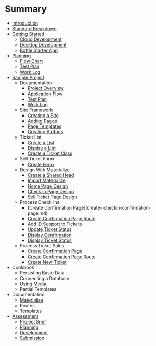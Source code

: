 # Summary

* [Introduction](README.md)
* [Standard Breakdown](standard-breakdown.md)
* [Getting Started](getting-started.md)
    * [Cloud Development](cloud-development.md)
    * [Desktop Development](desktop-development.md)
    * [Bottle Starter App](bottle-starter-app.md)
* [Planning](planning.md)
    * [Flow Chart](planning/flow-chart.md)
    * [Test Plan](planning/test-plan.md)
    * [Work Log](planning/work-log.md)
* [Sample Project](example-website.md)
    * Documentation
        * [Project Overview](project-overview.md)
        * [Application Flow](application-flow.md)
        * [Test Plan](test-plan.md)
        * [Work Log](work-log.md)
    * [Site Framework](site-framework.md)
        * [Creating a Site](creating-a-site.md)
        * [Adding Pages](adding-pages.md)
        * [Page Templates](page-templates.md)
        * [Creating Buttons](creating-buttons.md)
    * Ticket List
        * [Create a List](create-a-list.md)
        * [Display a List](display-a-list.md)
        * [Create a Ticket Class](create-a-ticket-class.md)
    * Sell Ticket Form
        * [Create Form](create-form.md)
    * Design With Materialize
        * [Create a Shared Head](create-a-shared-head.md)
        * [Import Materialize](import-materialize.md)
        * [Home Page Design](home-page-design.md)
        * [Check In Page Design](check-in-page-design.md)
        * [Sell Ticket Page Design](sell-ticket-page-design.md)
    * Process Check Ins
        * [Create Confirmation Page](create- checkin-confirmation-page.md)
        * [Create Confirmation Page Route](create-checkin-confirmation-page-route.md)
        * [Add ID Support to Tickets](add-id-support-to-tickets.md)
        * [Update Ticket Status](update-ticket-status.md)
        * [Display Confirmation](display-confirmation.md)
        * [Display Ticket Status](display-ticket-status.md)
    * Process Ticket Sales
        * [Create Confirmation Page](create-confirmation-page.md)
        * [Create Confirmation Page Route](create-confirmation-page-route.md)
        * [Create New Ticket](create-new-ticket.md)
* Cookbook
    * Persisting Basic Data
    * Connecting a Database
    * Using Media
    * Partial Templates
* Documentation
    * [Materialize](materialize.md)
    * Routes
    * Templates
* [Assessment](assessment.md)
    * [Project Brief](project-brief.md)
    * [Planning](planning.md)
    * [Development](development.md)
    * [Submission](submission.md)

